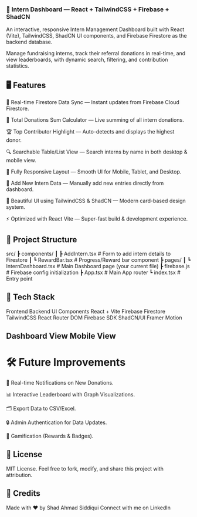 ### 🚀 Intern Dashboard — React + TailwindCSS + Firebase + ShadCN
An interactive, responsive Intern Management Dashboard built with React (Vite), TailwindCSS, ShadCN UI components, and Firebase Firestore as the backend database.

Manage fundraising interns, track their referral donations in real-time, and view leaderboards, with dynamic search, filtering, and contribution statistics.

## 🖥️ Features

🌟 Real-time Firestore Data Sync — Instant updates from Firebase Cloud Firestore.

🧮 Total Donations Sum Calculator — Live summing of all intern donations.

🏆 Top Contributor Highlight — Auto-detects and displays the highest donor.

🔍 Searchable Table/List View — Search interns by name in both desktop & mobile view.

📱 Fully Responsive Layout — Smooth UI for Mobile, Tablet, and Desktop.

📝 Add New Intern Data — Manually add new entries directly from dashboard.

🎨 Beautiful UI using TailwindCSS & ShadCN — Modern card-based design system.

⚡ Optimized with React Vite — Super-fast build & development experience.

## 📂 Project Structure
src/
 ┣ components/
 ┃ ┣ AddIntern.tsx          # Form to add intern details to Firestore
 ┃ ┗ RewardBar.tsx           # Progress/Reward bar component
 ┣ pages/
 ┃ ┗ InternDashboard.tsx     # Main Dashboard page (your current file)
 ┣ firebase.js                # Firebase config initialization
 ┣ App.tsx                    # Main App router
 ┗ index.tsx                  # Entry point

 
## 🔧 Tech Stack
Frontend	Backend	UI Components
React + Vite	Firebase Firestore	TailwindCSS
React Router DOM	Firebase SDK	ShadCN/UI
Framer Motion		




## Dashboard View	Mobile View

# 🛠️ Future Improvements
🔔 Real-time Notifications on New Donations.

📊 Interactive Leaderboard with Graph Visualizations.

🗂️ Export Data to CSV/Excel.

🔒 Admin Authentication for Data Updates.

🎉 Gamification (Rewards & Badges).

## 📝 License
MIT License. Feel free to fork, modify, and share this project with attribution.

## 🙌 Credits
Made with ❤️ by Shad Ahmad Siddiqui
Connect with me on LinkedIn
